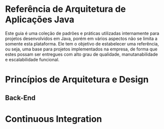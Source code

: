 # Referência de Arquitetura de Aplicações Java

Este guia é uma coleção de padrões e práticas utilizadas internamente para projetos desenvolvidos em Java, porém em vários aspectos não se limita a somente esta plataforma. Ele tem o objetivo de estabelecer uma referência, ou seja, uma base para projetos implementados na empresa, de forma que estes possam ser entregues com alto grau de qualidade, manutanabilidade e escalabilidade funcional.   

# Princípios de Arquitetura e Design




























## Back-End


# Continuous Integration
